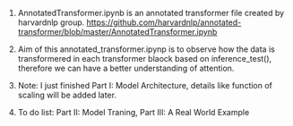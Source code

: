 1. AnnotatedTransformer.ipynb is an annotated transformer file created by harvardnlp group.
   https://github.com/harvardnlp/annotated-transformer/blob/master/AnnotatedTransformer.ipynb

2. Aim of this annotated_transformer.ipynp is to observe how the data is transformered in each transformer blaock based on inference_test(), therefore we can have a better understanding of attention.

3. Note: I just finished Part I: Model Architecture, 
   details like function of scaling will be added later.

4. To do list:
   Part II: Model Traning,
   Part III: A Real World Example
